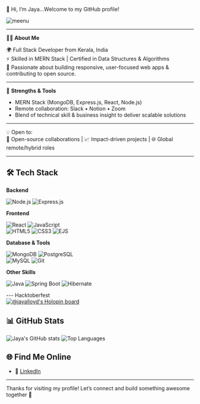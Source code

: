 
👋 Hi, I’m Jaya...Welcome to my GitHub profile!

![meenu](https://github.com/user-attachments/assets/bf861e7c-37c7-4712-ad0b-9df0e94ee6f8)

---

👨‍💻 **About Me**

🌍 Full Stack Developer from Kerala, India  
⚡ Skilled in MERN Stack | Certified in Data Structures & Algorithms  
🚀 Passionate about building responsive, user-focused web apps & contributing to open source.  

---

💼 **Strengths & Tools**  
- MERN Stack (MongoDB, Express.js, React, Node.js)  
- Remote collaboration: Slack • Notion • Zoom  
- Blend of technical skill & business insight to deliver scalable solutions  

---

💡 Open to:  
📂 Open-source collaborations | 📈 Impact-driven projects | 🌐 Global remote/hybrid roles 


---

## 🛠️ Tech Stack  

**Backend**  

![Node.js](https://img.shields.io/badge/-Node.js-339933?logo=node.js&logoColor=white)  ![Express.js](https://img.shields.io/badge/-Express.js-000000?logo=express&logoColor=white)  

**Frontend**  

![React](https://img.shields.io/badge/-React-61DAFB?logo=react&logoColor=black)  ![JavaScript](https://img.shields.io/badge/-JavaScript-F7DF1E?logo=javascript&logoColor=black)  
![HTML5](https://img.shields.io/badge/-HTML5-E34F26?logo=html5&logoColor=white)  ![CSS3](https://img.shields.io/badge/-CSS3-1572B6?logo=css3&logoColor=white)  ![EJS](https://img.shields.io/badge/-EJS-8C8C8C?logo=ejs&logoColor=white)  

**Database & Tools**  

![MongoDB](https://img.shields.io/badge/-MongoDB-4EA94B?logo=mongodb&logoColor=white)  ![PostgreSQL](https://img.shields.io/badge/-PostgreSQL-336791?logo=postgresql&logoColor=white)  
![MySQL](https://img.shields.io/badge/-MySQL-4479A1?logo=mysql&logoColor=white)  ![Git](https://img.shields.io/badge/-Git-F05032?logo=git&logoColor=white)  

**Other Skills**  

![Java](https://img.shields.io/badge/-Java-007396?logo=java&logoColor=white)  ![Spring Boot](https://img.shields.io/badge/-Spring%20Boot-6DB33F?logo=spring-boot&logoColor=white)  ![Hibernate](https://img.shields.io/badge/-Hibernate-59666C?logo=hibernate&logoColor=white)  

---                                                                                                                                                                                                                                                Hacktoberfest                                                         
[![@jayalloyd's Holopin board](https://holopin.me/@jayalloyd)](https://holopin.io/@jayalloyd)

## 📊 GitHub Stats

![Jaya's GitHub stats](https://github-readme-stats.vercel.app/api?username=jayalloyd&show_icons=true&theme=tokyonight)
![Top Languages](https://github-readme-stats.vercel.app/api/top-langs/?username=jayalloyd&layout=compact&theme=tokyonight)

## 🌐 Find Me Online


- 💼 [LinkedIn](https://www.linkedin.com/in/jayarani-ys/)



---

Thanks for visiting my profile! Let’s connect and build something awesome together 🚀
